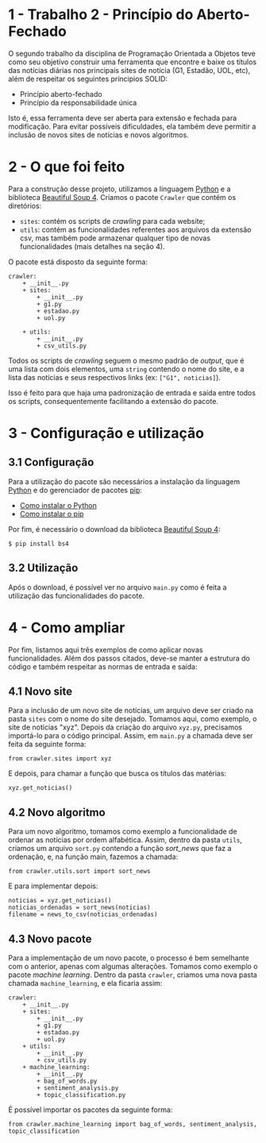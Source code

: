 # 1 - Trabalho 2 - Princípio do Aberto-Fechado
O segundo trabalho da disciplina de Programação Orientada a Objetos teve como seu objetivo construir uma ferramenta que encontre e baixe os títulos das notícias diárias nos principais sites de notícia (G1, Estadão, UOL, etc), além de respeitar os seguintes príncipios SOLID:

- Princípio aberto-fechado 
- Princípio da responsabilidade única

Isto é, essa ferramenta deve ser aberta para extensão e fechada para modificação. Para evitar possíveis dificuldades, ela também deve permitir a inclusão de novos sites de notícias e novos algoritmos.

# 2 - O que foi feito
Para a construção desse projeto, utilizamos a linguagem [Python](https://www.python.org/) e a biblioteca [Beautiful Soup 4](https://pypi.org/project/beautifulsoup4/).
Criamos o pacote `Crawler` que contém os diretórios: 

- `sites`: contém os scripts de *crawling* para cada website; 
- `utils`: contém as funcionalidades referentes aos arquivos da extensão csv, mas também pode armazenar qualquer tipo de novas funcionalidades (mais detalhes na seção 4).

O pacote está disposto da seguinte forma:
```
crawler:
    + __init__.py
    + sites:
        + __init__.py
        + g1.py
        + estadao.py
        + uol.py

    + utils:
        + __init__.py
        + csv_utils.py
```
Todos os scripts de *crawling* seguem o mesmo padrão de *output*, que é uma lista com dois elementos, uma `string` contendo o nome do site, e a lista das notícias e seus respectivos links (ex: `["G1", noticias]`).

Isso é feito para que haja uma padronização de entrada e saída entre todos os scripts, consequentemente facilitando a extensão do pacote.

# 3 - Configuração e utilização

## 3.1 Configuração
Para a utilização do pacote são necessários a instalação da linguagem [Python](https://www.python.org/) e do gerenciador de pacotes [pip](https://pypi.org/project/pip/):

- [Como instalar o Python](https://www.python.org/downloads/)
- [Como instalar o pip](https://pip.pypa.io/en/stable/installing/)

Por fim, é necessário o download da biblioteca [Beautiful Soup 4](https://pypi.org/project/beautifulsoup4/):

```
$ pip install bs4
```

## 3.2 Utilização
Após o download, é possível ver no arquivo `main.py` como é feita a utilização das funcionalidades do pacote.

# 4 - Como ampliar
Por fim, listamos aqui três exemplos de como aplicar novas funcionalidades. Além dos passos citados, deve-se manter a estrutura do código e também respeitar as normas de entrada e saída:

## 4.1 Novo site
Para a inclusão de um novo site de notícias, um arquivo deve ser criado na pasta `sites` com o nome do site desejado. Tomamos aqui, como exemplo, o site de notícias "xyz". Depois da criação do arquivo `xyz.py`, precisamos importá-lo para o código principal. Assim, em `main.py` a chamada deve ser feita da seguinte forma:
```
from crawler.sites import xyz
```
E depois, para chamar a função que busca os títulos das matérias:
```
xyz.get_noticias()
```
## 4.2 Novo algoritmo
Para um novo algoritmo, tomamos como exemplo a funcionalidade de ordenar as notícias por ordem alfabética. Assim, dentro da pasta `utils`, criamos um arquivo `sort.py` contendo a função *sort_news* que faz a ordenação, e, na função main, fazemos a chamada:
```
from crawler.utils.sort import sort_news
```
E para implementar  depois:
```
noticias = xyz.get_noticias()
noticias_ordenadas = sort_news(noticias)
filename = news_to_csv(noticias_ordenadas)
```
## 4.3 Novo pacote
Para a implementação de um novo pacote, o processo é bem semelhante com o anterior, apenas com algumas alterações. Tomamos como exemplo o pacote *machine learning*. Dentro da pasta `crawler`, criamos uma nova pasta chamada `machine_learning`, e ela ficaria assim:
```
crawler:
    + __init__.py
    + sites:
	    + __init__.py
	    + g1.py
	    + estadao.py
	    + uol.py
    + utils:
	    + __init__.py
	    + csv_utils.py
    + machine_learning:
	    + __init__.py
	    + bag_of_words.py
	    + sentiment_analysis.py
	    + topic_classification.py
```
É possível importar os pacotes da seguinte forma:
```
from crawler.machine_learning import bag_of_words, sentiment_analysis, topic_classification
```
